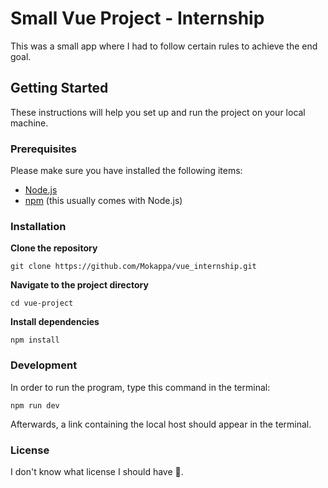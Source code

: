 # Small Vue Project - Internship

This was a small app where I had to follow certain rules to achieve the end goal.

## Getting Started

These instructions will help you set up and run the project on your local machine.

### Prerequisites

Please make sure you have installed the following items:

- [Node.js](https://nodejs.org/)
- [npm](https://www.npmjs.com/) (this usually comes with Node.js)

### Installation

**Clone the repository**

```
git clone https://github.com/Mokappa/vue_internship.git
```

**Navigate to the project directory**

```
cd vue-project
```

**Install dependencies**

```
npm install
```

### Development

In order to run the program, type this command in the terminal:

```
npm run dev
```

Afterwards, a link containing the local host should appear in the terminal.

### License

I don't know what license I should have 🫠.